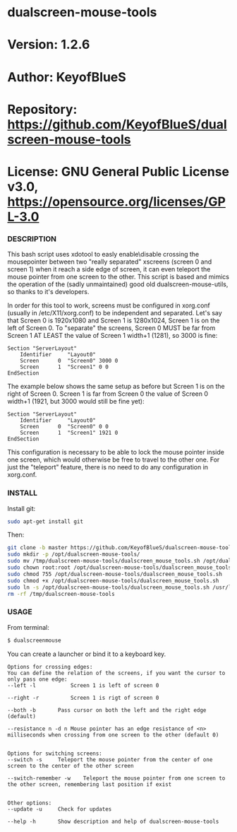 # dualscreen-mouse-tools

# Version:    1.2.6
# Author:     KeyofBlueS
# Repository: https://github.com/KeyofBlueS/dualscreen-mouse-tools
# License:    GNU General Public License v3.0, https://opensource.org/licenses/GPL-3.0

### DESCRIPTION
This bash script uses xdotool to easly enable\disable crossing the mousepointer between two "really separated" xscreens (screen 0 and screen 1) when it reach a side edge of screen, it can even teleport the mouse pointer from one screen to the other.
This script is based and mimics the operation of the (sadly unmaintained) good old dualscreen-mouse-utils, so thanks to it's developers.

In order for this tool to work, screens must be configured in xorg.conf (usually in /etc/X11/xorg.conf) to be independent and separated. Let's say that Screen 0 is 1920x1080 and Screen 1 is 1280x1024, Screen 1 is on the left of Screen 0. To "separate" the screens, Screen 0 MUST be far from Screen 1 AT LEAST the value of Screen 1 width+1 (1281), so 3000 is fine:
```
Section "ServerLayout"
    Identifier     "Layout0"
    Screen      0  "Screen0" 3000 0
    Screen      1  "Screen1" 0 0
EndSection
```
The example below shows the same setup as before but Screen 1 is on the right of Screen 0. Screen 1 is far from Screen 0 the value of Screen 0 width+1 (1921, but 3000 would still be fine yet):
```
Section "ServerLayout"
    Identifier     "Layout0"
    Screen      0  "Screen0" 0 0
    Screen      1  "Screen1" 1921 0
EndSection
```
This configuration is necessary to be able to lock the mouse pointer inside one screen, which would otherwise be free to travel to the other one.
For just the "teleport" feature, there is no need to do any configuration in xorg.conf.

### INSTALL
Install git:
```sh
sudo apt-get install git
```
Then:
```sh
git clone -b master https://github.com/KeyofBlueS/dualscreen-mouse-tools /tmp/dualscreen-mouse-tools
sudo mkdir -p /opt/dualscreen-mouse-tools/
sudo mv /tmp/dualscreen-mouse-tools/dualscreen_mouse_tools.sh /opt/dualscreen-mouse-tools/
sudo chown root:root /opt/dualscreen-mouse-tools/dualscreen_mouse_tools.sh
sudo chmod 755 /opt/dualscreen-mouse-tools/dualscreen_mouse_tools.sh
sudo chmod +x /opt/dualscreen-mouse-tools/dualscreen_mouse_tools.sh
sudo ln -s /opt/dualscreen-mouse-tools/dualscreen_mouse_tools.sh /usr/local/bin/dualscreenmouse
rm -rf /tmp/dualscreen-mouse-tools
```
### USAGE

From terminal:
```sh
$ dualscreenmouse
```
You can create a launcher or bind it to a keyboard key.
```
Options for crossing edges:
You can define the relation of the screens, if you want the cursor to only pass one edge:
--left -l	    	Screen 1 is left of screen 0

--right -r  		Screen 1 is rigt of screen 0

--both -b		Pass cursor on both the left and the right edge (default)

--resistance n -d n	Mouse pointer has an edge resistance of <n> milliseconds when crossing from one screen to the other (default 0)


Options for switching screens:
--switch -s		Teleport the mouse pointer from the center of one screen to the center of the other screen

--switch-remember -w	Teleport the mouse pointer from one screen to the other screen, remembering last position if exist


Other options:
--update -u		Check for updates

--help -h		Show description and help of dualscreen-mouse-tools
```
